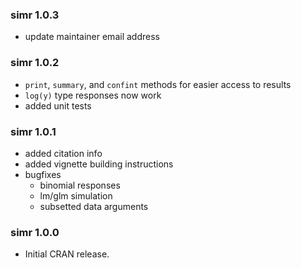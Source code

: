 ### simr 1.0.3

 - update maintainer email address

### simr 1.0.2

 - `print`, `summary`, and `confint` methods for easier access to results
 - `log(y)` type responses now work
 - added unit tests

### simr 1.0.1

 - added citation info
 - added vignette building instructions
 - bugfixes
     - binomial responses
     - lm/glm simulation
     - subsetted data arguments

### simr 1.0.0

 - Initial CRAN release.